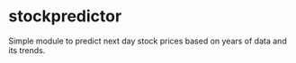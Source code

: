# stockpredictor
Simple module to predict next day stock prices based on years of data and its trends.
